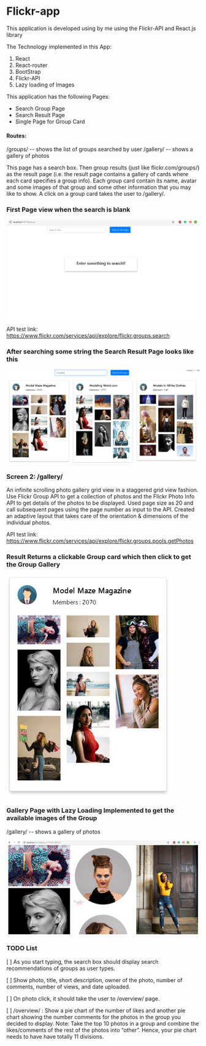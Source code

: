 # Flickr-app
This application is developed using by me using the Flickr-API and React.js library

The Technology implemented in this App:
1. React
2. React-router
3. BootStrap
4. Flickr-API
5. Lazy loading of Images

This application has the following Pages:
* Search Group Page
* Search Result Page
* Single Page for Group Card

#### Routes:
/groups/  -- shows the list of groups searched by user
/gallery/ -- shows a gallery of photos

This page has a search box. Then group results (just like flickr.com/groups/) as the result page (i.e. the result page contains a gallery of cards where each card specifies a group info). 
Each group card contain its name, avatar and some images of that group and some other information that you may like to show. 
A click on a group card takes the user to /gallery/.

### First Page view when the search is blank
![Group Search Page](https://raw.githubusercontent.com/Prabhnith/Flickr-app/master/screenshots/group_search_Page.PNG)

API test link: https://www.flickr.com/services/api/explore/flickr.groups.search

### After searching some string the Search Result Page looks like this
![Group Search Result](https://raw.githubusercontent.com/Prabhnith/Flickr-app/master/screenshots/group_search_result.PNG)

### Screen 2: /gallery/
An infinite scrolling photo gallery grid view in a staggered grid view fashion. Use Flickr Group API to get a collection of photos and the Flickr Photo Info API to get details of the photos to be displayed. Used page size as 20 and call subsequent pages using the page number as input to the API. Created an adaptive layout that takes care of the orientation & dimensions of the individual photos. 

API test link: https://www.flickr.com/services/api/explore/flickr.groups.pools.getPhotos

### Result Returns a clickable Group card which then click to get the Group Gallery
![Clickable Grouop Card](https://raw.githubusercontent.com/Prabhnith/Flickr-app/master/screenshots/clickable_group_card.PNG)

### Gallery Page with Lazy Loading Implemented to get the available images of the Group
/gallery/ -- shows a gallery of photos

![Gallery page with lazy loading](https://raw.githubusercontent.com/Prabhnith/Flickr-app/master/screenshots/gallary_page_with_lazy_loading.PNG)

### TODO List
[ ] As you start typing, the search box should display search recommendations of groups as user types.

[ ] Show photo, title, short description, owner of the photo, number of comments, number of views, and date uploaded.

[ ] On photo click, it should take the user to /overview/ page.

[ ] /overview/ : 
Show a pie chart of the number of likes and another pie chart showing the number comments for the photos in the group you decided to display. 
Note: Take the top 10 photos in a group and combine the likes/comments of the rest of the photos into “other”. Hence, your pie chart needs to have have totally 11 divisions.
